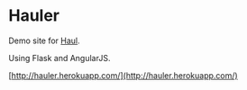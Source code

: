 Hauler
======

Demo site for [Haul](https://github.com/vinta/Haul).

Using Flask and AngularJS.

[http://hauler.herokuapp.com/](http://hauler.herokuapp.com/)
